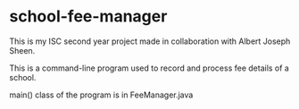 # school-fee-manager

This is my ISC second year project made in collaboration with Albert Joseph Sheen.

This is a command-line program used to record and process fee details of a school.

main() class of the program is in FeeManager.java
